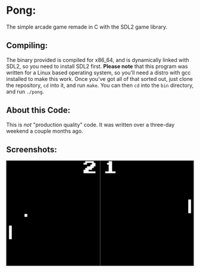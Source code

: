 # Pong:

The simple arcade game remade in C with the SDL2 game library.

## Compiling:

The binary provided is compiled for x86\_64, and is dynamically linked with SDL2, so you need to install SDL2 first.  __Please note__ that this program was written for a Linux based operating system, so you'll need a distro with gcc installed to make this work.  Once you've got all of that sorted out, just clone the repository, `cd` into it, and run `make`.  You can then `cd` into the `bin` directory, and run `./pong`.

## About this Code:

This is _not_ "production quality" code.  It was written over a three-day weekend a couple months ago.

## Screenshots:

![screenshot](./screenshots/screenshot1.png)
